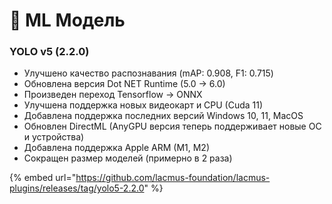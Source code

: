 # 👾 ML Модель

### YOLO v5 (2.2.0)

* Улучшено качество распознавания (mAP: 0.908, F1: 0.715)
* Обновлена версия Dot NET Runtime (5.0 -> 6.0)
* Произведен переход Tensorflow -> ONNX
* Улучшена поддержка новых видеокарт и CPU (Cuda 11)
* Добавлена поддержка последних версий Windows 10, 11, MacOS
* Обновлен DirectML (AnyGPU версия теперь поддерживает новые ОС и устройства)
* Добавлена поддержка Apple ARM (M1, M2)
* Сокращен размер моделей (примерно в 2 раза)

{% embed url="https://github.com/lacmus-foundation/lacmus-plugins/releases/tag/yolo5-2.2.0" %}
